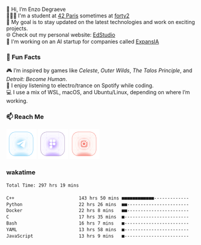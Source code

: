 👋 Hi, I’m Enzo Degraeve <br>
👨🏻‍🎓 I'm a student at [42 Paris](http://42.fr) sometimes at [forty2](https://42.fr/le-campus-de-paris/forty2/)<br>
🌱 My goal is to stay updated on the latest technologies and work on exciting projects.<br>
🌐 Check out my personal website: [EdStudio](https://edstudio.fr/)<br>
🤖 I'm working on an AI startup for companies called [ExpansIA](https://expansia.ai/)

### 🌟 Fun Facts
🎮 I’m inspired by games like *Celeste*, *Outer Wilds*, *The Talos Principle*, and *Detroit: Become Human*.<br>
🎵 I enjoy listening to electro/trance on Spotify while coding.<br>
💻 I use a mix of WSL, macOS, and Ubuntu/Linux, depending on where I’m working.

### 📫 Reach Me
[<img src="assets/telegram.png"/>](https://t.me/enzodeg40)
[<img src="assets/figma.png"/>](https://www.figma.com/@enzodeg40)
[<img src="assets/instagram.png"/>](https://www.instagram.com/henzolab/)

<!---
EnzoDeg40/EnzoDeg40 is a ✨ special ✨ repository because its `README.md` (this file) appears on your GitHub profile.
You can click the Preview link to take a look at your changes.
--->

### wakatime

<!--START_SECTION:waka-->

```txt
Total Time: 297 hrs 19 mins

C++                        143 hrs 50 mins ■■■■■■■■■■■■-------------   46.65 %
Python                     22 hrs 26 mins  ■■-----------------------   07.28 %
Docker                     22 hrs 8 mins   ■■-----------------------   07.18 %
C                          17 hrs 35 mins  ■------------------------   05.70 %
Bash                       16 hrs 7 mins   ■------------------------   05.23 %
YAML                       13 hrs 58 mins  ■------------------------   04.53 %
JavaScript                 13 hrs 9 mins   ■------------------------   04.27 %
```

<!--END_SECTION:waka-->
